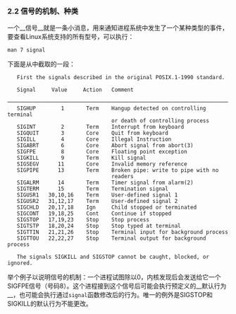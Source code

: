 ### 2.2 信号的机制、种类

一个__信号__就是一条小消息，用来通知进程系统中发生了一个某种类型的事件，要查看Linux系统支持的所有型号，可以执行：

    man 7 signal
    
下面是从中截取的一段：

       First the signals described in the original POSIX.1-1990 standard.

       Signal     Value     Action   Comment
       ──────────────────────────────────────────────────────────────────────
       SIGHUP        1       Term    Hangup detected on controlling terminal
                                     or death of controlling process
       SIGINT        2       Term    Interrupt from keyboard
       SIGQUIT       3       Core    Quit from keyboard
       SIGILL        4       Core    Illegal Instruction
       SIGABRT       6       Core    Abort signal from abort(3)
       SIGFPE        8       Core    Floating point exception
       SIGKILL       9       Term    Kill signal
       SIGSEGV      11       Core    Invalid memory reference
       SIGPIPE      13       Term    Broken pipe: write to pipe with no
                                     readers
       SIGALRM      14       Term    Timer signal from alarm(2)
       SIGTERM      15       Term    Termination signal
       SIGUSR1   30,10,16    Term    User-defined signal 1
       SIGUSR2   31,12,17    Term    User-defined signal 2
       SIGCHLD   20,17,18    Ign     Child stopped or terminated
       SIGCONT   19,18,25    Cont    Continue if stopped
       SIGSTOP   17,19,23    Stop    Stop process
       SIGTSTP   18,20,24    Stop    Stop typed at terminal
       SIGTTIN   21,21,26    Stop    Terminal input for background process
       SIGTTOU   22,22,27    Stop    Terminal output for background process

       The signals SIGKILL and SIGSTOP cannot be caught, blocked, or ignored.

举个例子以说明信号的机制：一个进程试图除以0，内核发现后会发送给它一个SIGFPE信号（号码8）。这个进程接到这个信号后可能会执行预定义的__默认行为__，也可能会执行通过`signal`函数修改后的行为。唯一的例外是SIGSTOP和SIGKILL的默认行为不能更改。


